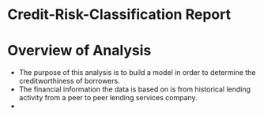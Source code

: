 # Credit-Risk-Classification Report

# Overview of Analysis

  - The purpose of this analysis is to build a model in order to determine the creditworthiness of borrowers.
  - The financial information the data is based on is from historical lending activity from a peer to peer lending services company.
  - 
